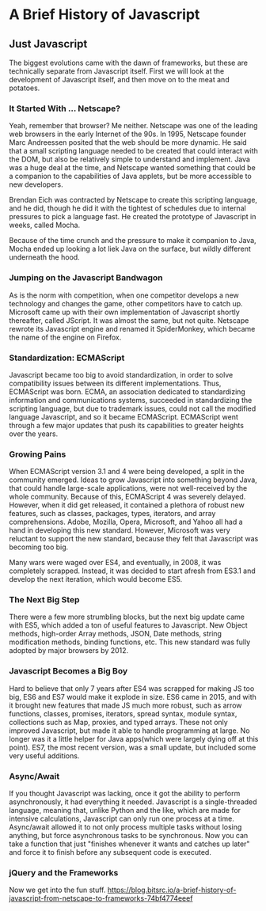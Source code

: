 # A Brief History of Javascript

## Just Javascript

The biggest evolutions came with the dawn of frameworks, but these are technically separate from Javascript itself. First we will look at the development of Javascript itself, and then move on to the meat and potatoes.

### It Started With ... Netscape?

Yeah, remember that browser? Me neither. Netscape was one of the leading web browsers in the early Internet of the 90s. In 1995, Netscape founder Marc Andreessen posited that the web should be more dynamic. He said that a small scripting language needed to be created that could interact with the DOM, but also be relatively simple to understand and implement. Java was a huge deal at the time, and Netscape wanted something that could be a companion to the capabilities of Java applets, but be more accessible to new developers.

Brendan Eich was contracted by Netscape to create this scripting language, and he did, though he did it with the tightest of schedules due to internal pressures to pick a language fast. He created the prototype of Javascript in weeks, called Mocha.

Because of the time crunch and the pressure to make it companion to Java, Mocha ended up looking a lot liek Java on the surface, but wildly different underneath the hood.

### Jumping on the Javascript Bandwagon

As is the norm with competition, when one competitor develops a new technology and changes the game, other competitors have to catch up. Microsoft came up with their own implementation of Javascript shortly thereafter, called JScript. It was almost the same, but not quite. Netscape rewrote its Javascript engine and renamed it SpiderMonkey, which became the name of the engine on Firefox.

### Standardization: ECMAScript

Javascript became too big to avoid standardization, in order to solve compatibility issues between its different implementations. Thus, ECMAScript was born. ECMA, an association dedicated to standardizing information and communications systems, succeeded in standardizing the scripting language, but due to trademark issues, could not call the modified language Javascript, and so it became ECMAScript. ECMAScript went through a few major updates that push its capabilities to greater heights over the years.

### Growing Pains

When ECMAScript version 3.1 and 4 were being developed, a split in the community emerged. Ideas to grow Javascript into something beyond Java, that could handle large-scale applications, were not well-received by the whole community. Because of this, ECMAScript 4 was severely delayed. However, when it did get released, it contained a plethora of robust new features, such as classes, packages, types, iterators, and array comprehensions. Adobe, Mozilla, Opera, Microsoft, and Yahoo all had a hand in developing this new standard. However, Microsoft was very reluctant to support the new standard, because they felt that Javascript was becoming too big.

Many wars were waged over ES4, and eventually, in 2008, it was completely scrapped. Instead, it was decided to start afresh from ES3.1 and develop the next iteration, which would become ES5.

### The Next Big Step

There were a few more strumbling blocks, but the next big update came with ES5, which added a ton of useful features to Javascript. New Object methods, high-order Array methods, JSON, Date methods, string modification methods, binding functions, etc. This new standard was fully adopted by major browsers by 2012.

### Javascript Becomes a Big Boy

Hard to believe that only 7 years after ES4 was scrapped for making JS too big, ES6 and ES7 would make it explode in size. ES6 came in 2015, and with it brought new features that made JS much more robust, such as arrow functions, classes, promises, iterators, spread syntax, module syntax, collections such as Map, proxies, and typed arrays. These not only improved Javascript, but made it able to handle programming at large. No longer was it a little helper for Java apps(which were largely dying off at this point). ES7, the most recent version, was a small update, but included some very useful additions.

### Async/Await

If you thought Javascript was lacking, once it got the ability to perform asynchronously, it had everything it needed. Javascript is a single-threaded language, meaning that, unlike Python and the like, which are made for intensive calculations, Javascript can only run one process at a time. Async/await allowed it to not only process multiple tasks without losing anything, but force asynchronous tasks to be synchronous. Now you can take a function that just "finishes whenever it wants and catches up later" and force it to finish before any subsequent code is executed.

### jQuery and the Frameworks

Now we get into the fun stuff. https://blog.bitsrc.io/a-brief-history-of-javascript-from-netscape-to-frameworks-74bf4774eeef